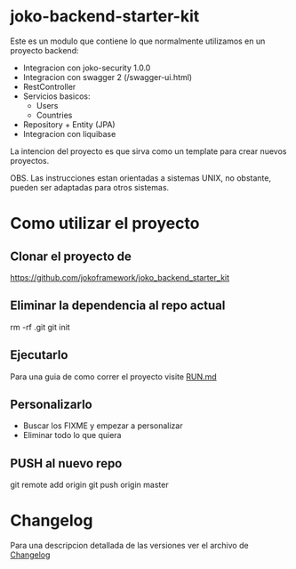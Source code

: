 # joko-backend-starter-kit
Este es un modulo que contiene lo que normalmente utilizamos en un proyecto 
backend:
* Integracion con joko-security 1.0.0
* Integracion con swagger 2 (/swagger-ui.html)
* RestController
* Servicios basicos:
    * Users
    * Countries
* Repository + Entity (JPA)
* Integracion con liquibase

La intencion del proyecto es que sirva como un template para crear nuevos 
proyectos.

OBS. Las instrucciones estan orientadas a sistemas UNIX, no obstante, pueden ser adaptadas para otros sistemas.

# Como utilizar el proyecto
## Clonar el proyecto de
https://github.com/jokoframework/joko_backend_starter_kit

## Eliminar la dependencia al repo actual
rm -rf .git
git init

## Ejecutarlo
Para una guia de como correr el proyecto visite [RUN.md](RUN.md)

## Personalizarlo
* Buscar los FIXME y empezar a personalizar
* Eliminar todo lo que quiera

## PUSH al nuevo repo
git remote add origin <nuevoURL>
git push origin master


# Changelog
Para una descripcion detallada de las versiones ver el archivo de [Changelog](CHANGELOG.md)


